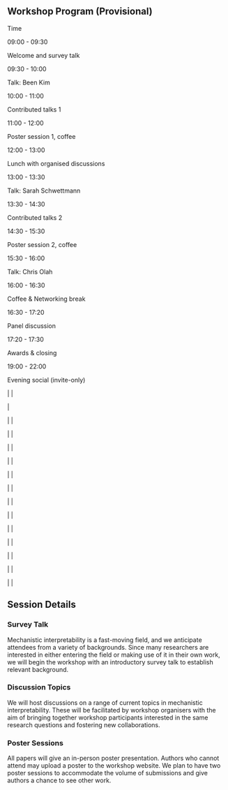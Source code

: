 ## Workshop Program (Provisional)

Time




09:00 - 09:30


Welcome and survey talk


09:30 - 10:00


Talk: Been Kim


10:00 - 11:00


Contributed talks 1


11:00 - 12:00


Poster session 1, coffee


12:00 - 13:00


Lunch with organised discussions


13:00 - 13:30


Talk: Sarah Schwettmann


13:30 - 14:30


Contributed talks 2


14:30 - 15:30


Poster session 2, coffee


15:30 - 16:00


Talk: Chris Olah


16:00 - 16:30


Coffee & Networking break


16:30 - 17:20


Panel discussion


17:20 - 17:30


Awards & closing


19:00 - 22:00


Evening social (invite-only)




|  |

|

|  |

|  |

|  |

|  |

|  |

|  |

|  |

|  |

|  |

|  |

|  |

|  |

|  |



## Session Details

### Survey Talk

Mechanistic interpretability is a fast-moving field, and we anticipate attendees from a variety of backgrounds. Since many researchers are interested in either entering the field or making use of it in their own work, we will begin the workshop with an introductory survey talk to establish relevant background.


### Discussion Topics

We will host discussions on a range of current topics in mechanistic interpretability. These will be facilitated by workshop organisers with the aim of bringing together workshop participants interested in the same research questions and fostering new collaborations.


### Poster Sessions

All papers will give an in-person poster presentation. Authors who cannot attend may upload a poster to the workshop website. We plan to have two poster sessions to accommodate the volume of submissions and give authors a chance to see other work.